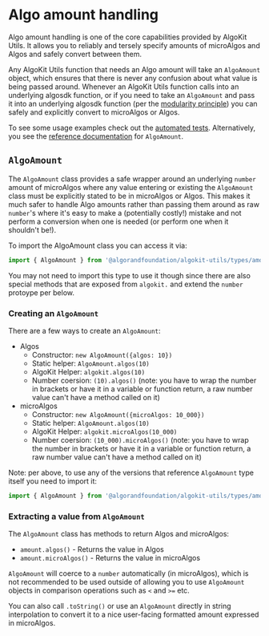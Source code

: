 # Algo amount handling

Algo amount handling is one of the core capabilities provided by AlgoKit Utils. It allows you to reliably and tersely specify amounts of microAlgos and Algos and safely convert between them.

Any AlgoKit Utils function that needs an Algo amount will take an `AlgoAmount` object, which ensures that there is never any confusion about what value is being passed around. Whenever an AlgoKit Utils function calls into an underlying algosdk function, or if you need to take an `AlgoAmount` and pass it into an underlying algosdk function (per the [modularity principle](../README.md#core-principles)) you can safely and explicitly convert to microAlgos or Algos.

To see some usage examples check out the [automated tests](../../src/types/amount.spec.ts). Alternatively, you see the [reference documentation](../code/classes/types_amount.AlgoAmount.md) for `AlgoAmount`.

## `AlgoAmount`

The `AlgoAmount` class provides a safe wrapper around an underlying `number` amount of microAlgos where any value entering or existing the `AlgoAmount` class must be explicitly stated to be in microAlgos or Algos. This makes it much safer to handle Algo amounts rather than passing them around as raw `number`'s where it's easy to make a (potentially costly!) mistake and not perform a conversion when one is needed (or perform one when it shouldn't be!).

To import the AlgoAmount class you can access it via:

```typescript
import { AlgoAmount } from '@algorandfoundation/algokit-utils/types/amount'
```

You may not need to import this type to use it though since there are also special methods that are exposed from `algokit.` and extend the `number` protoype per below.

### Creating an `AlgoAmount`

There are a few ways to create an `AlgoAmount`:

- Algos
  - Constructor: `new AlgoAmount({algos: 10})`
  - Static helper: `AlgoAmount.algos(10)`
  - AlgoKit Helper: `algokit.algos(10)`
  - Number coersion: `(10).algos()` (note: you have to wrap the number in brackets or have it in a variable or function return, a raw number value can't have a method called on it)
- microAlgos
  - Constructor: `new AlgoAmount({microAlgos: 10_000})`
  - Static helper: `AlgoAmount.algos(10)`
  - AlgoKit Helper: `algokit.microAlgos(10_000)`
  - Number coersion: `(10_000).microAlgos()` (note: you have to wrap the number in brackets or have it in a variable or function return, a raw number value can't have a method called on it)

Note: per above, to use any of the versions that reference `AlgoAmount` type itself you need to import it:

```typescript
import { AlgoAmount } from '@algorandfoundation/algokit-utils/types/amount'
```

### Extracting a value from `AlgoAmount`

The `AlgoAmount` class has methods to return Algos and microAlgos:

- `amount.algos()` - Returns the value in Algos
- `amount.microAlgos()` - Returns the value in microAlgos

`AlgoAmount` will coerce to a `number` automatically (in microAlgos), which is not recommended to be used outside of allowing you to use `AlgoAmount` objects in comparison operations such as `<` and `>=` etc.

You can also call `.toString()` or use an `AlgoAmount` directly in string interpolation to convert it to a nice user-facing formatted amount expressed in microAlgos.
